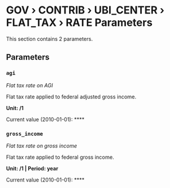 # GOV › CONTRIB › UBI_CENTER › FLAT_TAX › RATE Parameters

This section contains 2 parameters.

## Parameters

### `agi`
*Flat tax rate on AGI*

Flat tax rate applied to federal adjusted gross income.

**Unit: /1**

Current value (2010-01-01): ****


### `gross_income`
*Flat tax rate on gross income*

Flat tax rate applied to federal gross income.

**Unit: /1 | Period: year**

Current value (2010-01-01): ****

